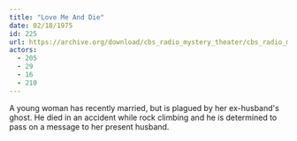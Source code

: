 ```yaml
---
title: "Love Me And Die"
date: 02/18/1975
id: 225
url: https://archive.org/download/cbs_radio_mystery_theater/cbs_radio_mystery_theater-0201-0250.zip/cbs_radio_mystery_theater-0201-0250%2Fcbsrmt_0225_love_me_and_die.mp3
actors:
  - 205
  - 29
  - 16
  - 210
---
```

A young woman has recently married, but is plagued by her ex-husband's ghost. He died in an accident while rock climbing and he is determined to pass on a message to her present husband.